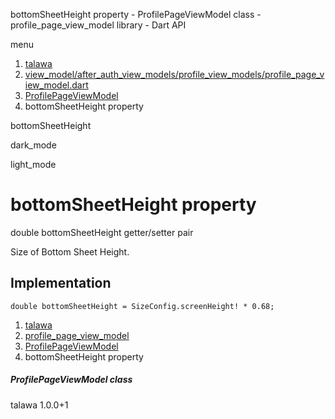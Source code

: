 




bottomSheetHeight property - ProfilePageViewModel class - profile\_page\_view\_model library - Dart API







menu

1. [talawa](../../index.html)
2. [view\_model/after\_auth\_view\_models/profile\_view\_models/profile\_page\_view\_model.dart](../../view_model_after_auth_view_models_profile_view_models_profile_page_view_model/view_model_after_auth_view_models_profile_view_models_profile_page_view_model-library.html)
3. [ProfilePageViewModel](../../view_model_after_auth_view_models_profile_view_models_profile_page_view_model/ProfilePageViewModel-class.html)
4. bottomSheetHeight property

bottomSheetHeight


dark\_mode

light\_mode




# bottomSheetHeight property


double
bottomSheetHeight
getter/setter pair

Size of Bottom Sheet Height.


## Implementation

```
double bottomSheetHeight = SizeConfig.screenHeight! * 0.68;
```

 


1. [talawa](../../index.html)
2. [profile\_page\_view\_model](../../view_model_after_auth_view_models_profile_view_models_profile_page_view_model/view_model_after_auth_view_models_profile_view_models_profile_page_view_model-library.html)
3. [ProfilePageViewModel](../../view_model_after_auth_view_models_profile_view_models_profile_page_view_model/ProfilePageViewModel-class.html)
4. bottomSheetHeight property

##### ProfilePageViewModel class





talawa
1.0.0+1






